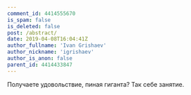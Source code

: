 ```yaml
---
comment_id: 4414555670
is_spam: false
is_deleted: false
post: /abstract/
date: 2019-04-08T16:04:41Z
author_fullname: 'Ivan Grishaev'
author_nickname: 'igrishaev'
author_is_anon: false
parent_id: 4414433847
---
```


<p>Получаете удовольствие, пиная гиганта? Так себе занятие.</p>
